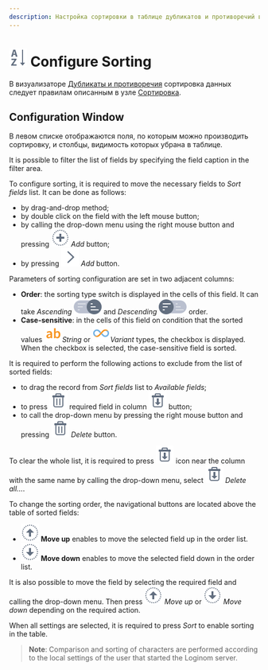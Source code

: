 ```yaml
---
description: Настройка сортировки в таблице дубликатов и противоречий в Loginom. Справка по работе с сортировкой. Знакомство с интерфейсом.
---
```

# ![](./../../images/icons/common/toolbar-controls/sort-asc_default.svg) Configure Sorting

В визуализаторе [Дубликаты и противоречия](./README.md) сортировка данных следует правилам описанным в узле [Сортировка](./../../processors/transformation/sorting.md).

## Configuration Window

В левом списке отображаются поля, по которым можно производить сортировку, и столбцы, видимость которых убрана в таблице.

It is possible to filter the list of fields by specifying the field caption in the filter area.

To configure sorting, it is required to move the necessary fields to *Sort fields* list. It can be done as follows:

* by drag-and-drop method;
* by double click on the field with the left mouse button;
* by calling the drop-down menu using the right mouse button and pressing ![](./../../images/icons/common/toolbar-controls/plus_default.svg) *Add* button;
* by pressing ![](./../../images/icons/common/toolbar-controls/arrow-r_default.svg) *Add* button.

Parameters of sorting configuration are set in two adjacent columns:

* **Order**: the sorting type switch is displayed in the cells of this field. It can take *Ascending* ![Ascending](./../../images/icons/components/sorting/order-switcher-asc_default.svg) and *Descending* ![Descending](./../../images/icons/components/sorting/order-switcher-desc_default.svg) order.
* **Case-sensitive**: in the cells of this field on condition that the sorted values ![String type](./../../images/icons/common/data-types/string_default.svg)*String* or ![Variant type](./../../images/icons/common/data-types/variant_default.svg)*Variant* types, the checkbox is displayed. When the checkbox is selected, the case-sensitive field is sorted.

It is required to perform the following actions to exclude from the list of sorted fields:

* to drag the record from *Sort fields* list to *Available fields*;
* to press ![](./../../images/icons/common/toolbar-controls/delete_default.svg) required field in column ![](./../../images/icons/common/toolbar-controls/delete-all_default.svg) button;
* to call the drop-down menu by pressing the right mouse button and pressing ![](./../../images/icons/common/toolbar-controls/delete_default.svg) *Delete* button.

To clear the whole list, it is required to press ![](./../../images/icons/common/toolbar-controls/delete-all_default.svg) icon near the column with the same name by calling the drop-down menu, select ![](./../../images/icons/common/toolbar-controls/delete-all_default.svg) *Delete all...*.

To change the sorting order, the navigational buttons are located above the table of sorted fields:

* ![](./../../images/icons/common/toolbar-controls/moveup_default.svg) **Move up** enables to move the selected field up in the order list.
* ![](./../../images/icons/common/toolbar-controls/movedown_default.svg) **Move down** enables to move the selected field down in the order list.

It is also possible to move the field by selecting the required field and calling the drop-down menu. Then press ![](./../../images/icons/common/toolbar-controls/moveup_default.svg) *Move up* or ![](./../../images/icons/common/toolbar-controls/movedown_default.svg) *Move down* depending on the required action.

When all settings are selected, it is required to press *Sort* to enable sorting in the table.

> **Note**: Comparison and sorting of characters are performed according to the local settings of the user that started the Loginom server.
